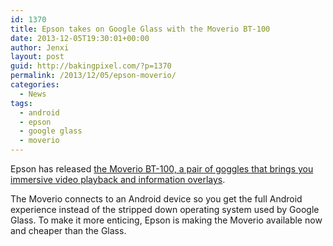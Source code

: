 ```yaml
---
id: 1370
title: Epson takes on Google Glass with the Moverio BT-100
date: 2013-12-05T19:30:01+00:00
author: Jenxi
layout: post
guid: http://bakingpixel.com/?p=1370
permalink: /2013/12/05/epson-moverio/
categories:
  - News
tags:
  - android
  - epson
  - google glass
  - moverio
---
```

Epson has released [the Moverio BT-100, a pair of goggles that brings you immersive video playback and information overlays](http://www.epson.com/cgi-bin/Store/jsp/Moverio/Home.do).

The Moverio connects to an Android device so you get the full Android experience instead of the stripped down operating system used by Google Glass. To make it more enticing, Epson is making the Moverio available now and cheaper than the Glass.